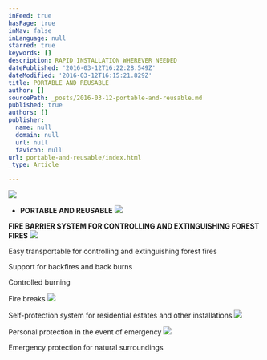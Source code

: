 ```yaml
---
inFeed: true
hasPage: true
inNav: false
inLanguage: null
starred: true
keywords: []
description: RAPID INSTALLATION WHEREVER NEEDED
datePublished: '2016-03-12T16:22:28.549Z'
dateModified: '2016-03-12T16:15:21.829Z'
title: PORTABLE AND REUSABLE
author: []
sourcePath: _posts/2016-03-12-portable-and-reusable.md
published: true
authors: []
publisher:
  name: null
  domain: null
  url: null
  favicon: null
url: portable-and-reusable/index.html
_type: Article

---
```

![](https://the-grid-user-content.s3-us-west-2.amazonaws.com/e46d154a-6e9c-4232-9afa-47e801cba6c0.png)

* **PORTABLE AND REUSABLE**
![](https://the-grid-user-content.s3-us-west-2.amazonaws.com/b69b6791-0905-41cd-92e0-2e028b84f807.png)

**FIRE BARRIER SYSTEM FOR CONTROLLING AND EXTINGUISHING FOREST FIRES**
![](https://the-grid-user-content.s3-us-west-2.amazonaws.com/94fa1575-a753-4185-af40-c2c8110e4506.png)

Easy transportable for controlling and extinguishing forest fires

Support for backfires and back burns

Controlled burning

Fire breaks
![](https://the-grid-user-content.s3-us-west-2.amazonaws.com/4780b3d8-5273-4927-a9c6-35eeb7accbc5.png)

Self-protection system for residential estates and other installations
![](https://the-grid-user-content.s3-us-west-2.amazonaws.com/d5ab1bb4-5742-4dac-bf9d-48a5323aa4b9.jpg)

Personal protection in the event of emergency
![](https://the-grid-user-content.s3-us-west-2.amazonaws.com/6ae282a1-75c6-41fe-bcc5-0fc2d8720098.jpg)

Emergency protection for natural surroundings